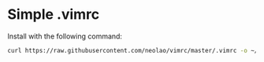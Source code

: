 Simple .vimrc
=============

Install with the following command:
```bash
curl https://raw.githubusercontent.com/neolao/vimrc/master/.vimrc -o ~/.vimrc
```
